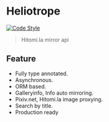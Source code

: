 # Heliotrope

[![Code Style](https://img.shields.io/badge/code%20style-black-black)](https://github.com/psf/black)
> Hitomi.la mirror api

## Feature

- Fully type annotated.
- Asynchronous.
- ORM based.
- Galleryinfo, Info auto mirroring.
- Pixiv.net, Hitomi.la image proxying.
- Search by title.
- Production ready
